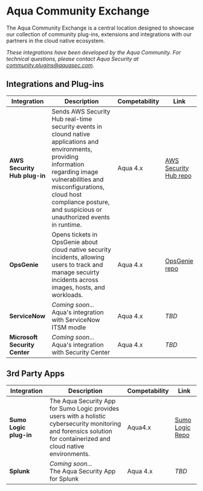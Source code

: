 # Aqua Community Exchange

The Aqua Community Exchange is a central location designed to showcase our collection of community plug-ins, extensions and integrations with our partners in the cloud native ecosystem.

_These integrations have been developed by the Aqua Community. For technical questions, please contact Aqua Security at community.plugins@aquasec.com._

## Integrations and Plug-ins

|Integration|Description|Competability|Link|
|-----------|-----------|-------------|----|
|**AWS Security Hub plug-in**| Sends AWS Security Hub real-time security events in clound native applications and environments, providing  information regarding image vulnerabilities and misconfigurations, cloud host compliance posture, and suspicious or unauthorized events in runtime.|Aqua 4.x|[AWS Security Hub repo](https://aquasecurity.github.io/aws-security-hub-plugin/)|
|**OpsGenie**|Opens tickets in OpsGenie about cloud native security incidents, allowing users to track and manage secuirty incidents across images, hosts, and workloads.|Aqua 4.x|[OpsGenie repo](https://aquasecurity.github.io/opsgenie-plugin/)|
|**ServiceNow**|_Coming soon..._<br>Aqua's integration with ServiceNow ITSM modle|Aqua 4.x|_TBD_|
|**Microsoft Security Center**|_Coming soon..._<br>Aqua's integration with Security Center|Aqua 4.x|_TBD_|

## 3rd Party Apps

|Integration|Description|Competability|Link|
|-----------|-----------|-------------|----|
|**Sumo Logic plug-in**| The Aqua Security App for Sumo Logic provides users with a holistic cybersecurity monitoring and forensics solution for containerized and cloud native environments.|Aqua4.x|[Sumo Logic Repo](https://aquasecurity.github.io/Sumo-Logic-App/)|
|**Splunk**|_Coming soon..._<br>The Aqua Security App for Splunk|Aqua 4.x|_TBD_|

